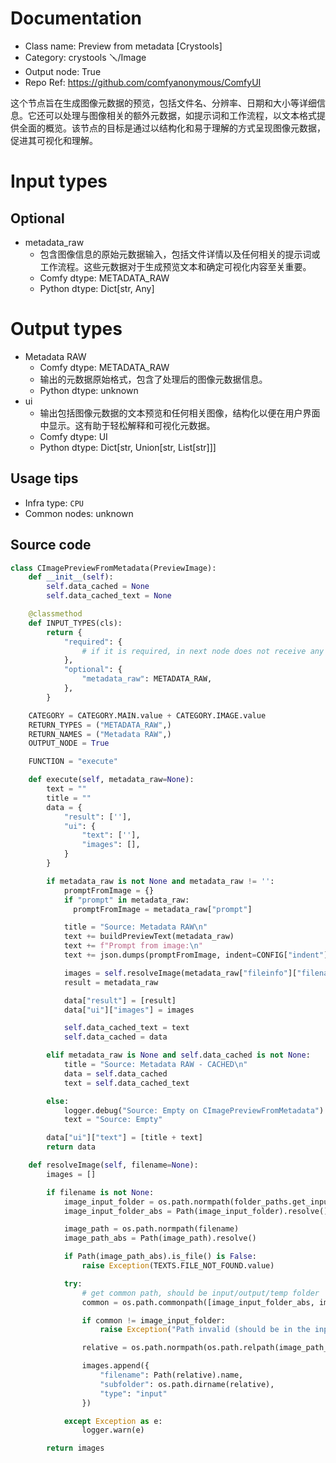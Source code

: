 
# Documentation
- Class name: Preview from metadata [Crystools]
- Category: crystools 🪛/Image
- Output node: True
- Repo Ref: https://github.com/comfyanonymous/ComfyUI

这个节点旨在生成图像元数据的预览，包括文件名、分辨率、日期和大小等详细信息。它还可以处理与图像相关的额外元数据，如提示词和工作流程，以文本格式提供全面的概览。该节点的目标是通过以结构化和易于理解的方式呈现图像元数据，促进其可视化和理解。

# Input types
## Optional
- metadata_raw
    - 包含图像信息的原始元数据输入，包括文件详情以及任何相关的提示词或工作流程。这些元数据对于生成预览文本和确定可视化内容至关重要。
    - Comfy dtype: METADATA_RAW
    - Python dtype: Dict[str, Any]

# Output types
- Metadata RAW
    - Comfy dtype: METADATA_RAW
    - 输出的元数据原始格式，包含了处理后的图像元数据信息。
    - Python dtype: unknown
- ui
    - 输出包括图像元数据的文本预览和任何相关图像，结构化以便在用户界面中显示。这有助于轻松解释和可视化元数据。
    - Comfy dtype: UI
    - Python dtype: Dict[str, Union[str, List[str]]]


## Usage tips
- Infra type: `CPU`
- Common nodes: unknown


## Source code
```python
class CImagePreviewFromMetadata(PreviewImage):
    def __init__(self):
        self.data_cached = None
        self.data_cached_text = None

    @classmethod
    def INPUT_TYPES(cls):
        return {
            "required": {
                # if it is required, in next node does not receive any value even the cache!
            },
            "optional": {
                "metadata_raw": METADATA_RAW,
            },
        }

    CATEGORY = CATEGORY.MAIN.value + CATEGORY.IMAGE.value
    RETURN_TYPES = ("METADATA_RAW",)
    RETURN_NAMES = ("Metadata RAW",)
    OUTPUT_NODE = True

    FUNCTION = "execute"

    def execute(self, metadata_raw=None):
        text = ""
        title = ""
        data = {
            "result": [''],
            "ui": {
                "text": [''],
                "images": [],
            }
        }

        if metadata_raw is not None and metadata_raw != '':
            promptFromImage = {}
            if "prompt" in metadata_raw:
              promptFromImage = metadata_raw["prompt"]

            title = "Source: Metadata RAW\n"
            text += buildPreviewText(metadata_raw)
            text += f"Prompt from image:\n"
            text += json.dumps(promptFromImage, indent=CONFIG["indent"])

            images = self.resolveImage(metadata_raw["fileinfo"]["filename"])
            result = metadata_raw

            data["result"] = [result]
            data["ui"]["images"] = images

            self.data_cached_text = text
            self.data_cached = data

        elif metadata_raw is None and self.data_cached is not None:
            title = "Source: Metadata RAW - CACHED\n"
            data = self.data_cached
            text = self.data_cached_text

        else:
            logger.debug("Source: Empty on CImagePreviewFromMetadata")
            text = "Source: Empty"

        data["ui"]["text"] = [title + text]
        return data

    def resolveImage(self, filename=None):
        images = []

        if filename is not None:
            image_input_folder = os.path.normpath(folder_paths.get_input_directory())
            image_input_folder_abs = Path(image_input_folder).resolve()

            image_path = os.path.normpath(filename)
            image_path_abs = Path(image_path).resolve()

            if Path(image_path_abs).is_file() is False:
                raise Exception(TEXTS.FILE_NOT_FOUND.value)

            try:
                # get common path, should be input/output/temp folder
                common = os.path.commonpath([image_input_folder_abs, image_path_abs])

                if common != image_input_folder:
                    raise Exception("Path invalid (should be in the input folder)")

                relative = os.path.normpath(os.path.relpath(image_path_abs, image_input_folder_abs))

                images.append({
                    "filename": Path(relative).name,
                    "subfolder": os.path.dirname(relative),
                    "type": "input"
                })

            except Exception as e:
                logger.warn(e)

        return images

```
